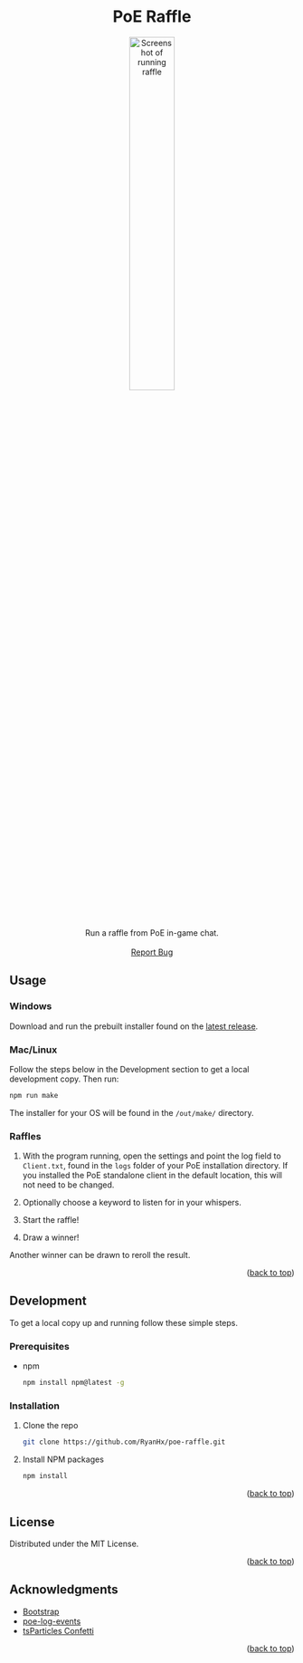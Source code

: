 <a name="readme-top"></a>
<!-- PROJECT LOGO -->
<div align="center">

<h1 align="center">PoE Raffle</h1>
<img src="https://i.imgur.com/uv5I25G.png" alt="Screenshot of running raffle" width="40%" height="40%">
  <p align="center">
    Run a raffle from PoE in-game chat.
    <br />
    <br />
    <a href="https://github.com/RyanHx/poe-raffle/issues">Report Bug</a>
  </p>
</div>

<!-- USAGE EXAMPLES -->
## Usage

### Windows

Download and run the prebuilt installer found on the <a href="https://github.com/RyanHx/poe-raffle/releases/latest">latest release</a>.

### Mac/Linux

Follow the steps below in the Development section to get a local development copy. Then run:

```sh
npm run make
```

The installer for your OS will be found in the `/out/make/` directory.

### Raffles

1. With the program running, open the settings and point the log field to `Client.txt`, found in the `logs` folder of your PoE installation directory. If you installed the PoE standalone client in the default location, this will not need to be changed.

2. Optionally choose a keyword to listen for in your whispers.
3. Start the raffle!
4. Draw a winner!

Another winner can be drawn to reroll the result.

<p align="right">(<a href="#readme-top">back to top</a>)</p>

<!-- GETTING STARTED -->
## Development

To get a local copy up and running follow these simple steps.

### Prerequisites

* npm
  ```sh
  npm install npm@latest -g
  ```

### Installation

1. Clone the repo
   ```sh
   git clone https://github.com/RyanHx/poe-raffle.git
   ```
2. Install NPM packages
   ```sh
   npm install
   ```

<p align="right">(<a href="#readme-top">back to top</a>)</p>

<!-- LICENSE -->
## License

Distributed under the MIT License.

<p align="right">(<a href="#readme-top">back to top</a>)</p>


<!-- ACKNOWLEDGMENTS -->
## Acknowledgments

* [Bootstrap](https://getbootstrap.com/)
* [poe-log-events](https://www.npmjs.com/package/poe-log-events)
* [tsParticles Confetti](https://confetti.js.org/more.html)

<p align="right">(<a href="#readme-top">back to top</a>)</p>

